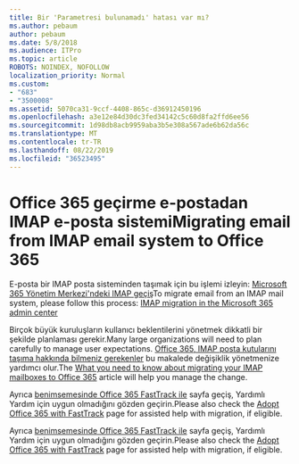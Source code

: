 ```yaml
---
title: Bir 'Parametresi bulunamadı' hatası var mı?
ms.author: pebaum
author: pebaum
ms.date: 5/8/2018
ms.audience: ITPro
ms.topic: article
ROBOTS: NOINDEX, NOFOLLOW
localization_priority: Normal
ms.custom:
- "683"
- "3500008"
ms.assetid: 5070ca31-9ccf-4408-865c-d36912450196
ms.openlocfilehash: a3e12e84d30dc3fed34142c5c60d8fa2ffd6ee56
ms.sourcegitcommit: 1d98db8acb9959aba3b5e308a567ade6b62da56c
ms.translationtype: MT
ms.contentlocale: tr-TR
ms.lasthandoff: 08/22/2019
ms.locfileid: "36523495"
---
```

# <a name="migrating-email-from-imap-email-system-to-office-365"></a><span data-ttu-id="52c80-102">Office 365 geçirme e-postadan IMAP e-posta sistemi</span><span class="sxs-lookup"><span data-stu-id="52c80-102">Migrating email from IMAP email system to Office 365</span></span>

<span data-ttu-id="52c80-103">E-posta bir IMAP posta sisteminden taşımak için bu işlemi izleyin: [Microsoft 365 Yönetim Merkezi'ndeki IMAP geçiş](https://support.office.com/article/4682f2e4-f720-4868-91ab-207f5b0c325d)</span><span class="sxs-lookup"><span data-stu-id="52c80-103">To migrate email from an IMAP mail system, please follow this process: [IMAP migration in the Microsoft 365 admin center](https://support.office.com/article/4682f2e4-f720-4868-91ab-207f5b0c325d)</span></span>
  
<span data-ttu-id="52c80-104">Birçok büyük kuruluşların kullanıcı beklentilerini yönetmek dikkatli bir şekilde planlaması gerekir.</span><span class="sxs-lookup"><span data-stu-id="52c80-104">Many large organizations will need to plan carefully to manage user expectations.</span></span> <span data-ttu-id="52c80-105">[Office 365, IMAP posta kutularını taşıma hakkında bilmeniz gerekenler](https://docs.microsoft.com/Exchange/mailbox-migration/migrating-imap-mailboxes/migrating-imap-mailboxes) bu makalede değişiklik yönetmenize yardımcı olur.</span><span class="sxs-lookup"><span data-stu-id="52c80-105">The [What you need to know about migrating your IMAP mailboxes to Office 365](https://docs.microsoft.com/Exchange/mailbox-migration/migrating-imap-mailboxes/migrating-imap-mailboxes) article will help you manage the change.</span></span>

<span data-ttu-id="52c80-106">Ayrıca [benimsemesinde Office 365 FastTrack ile](https://www.microsoft.com/fasttrack/microsoft-365/office-365) sayfa geçiş, Yardımlı Yardım için uygun olmadığını gözden geçirin.</span><span class="sxs-lookup"><span data-stu-id="52c80-106">Please also check the [Adopt Office 365 with FastTrack](https://www.microsoft.com/fasttrack/microsoft-365/office-365) page for assisted help with migration, if eligible.</span></span>
  

<span data-ttu-id="52c80-107">Ayrıca [benimsemesinde Office 365 FastTrack ile](https://www.microsoft.com/fasttrack/microsoft-365/office-365) sayfa geçiş, Yardımlı Yardım için uygun olmadığını gözden geçirin.</span><span class="sxs-lookup"><span data-stu-id="52c80-107">Please also check the [Adopt Office 365 with FastTrack](https://www.microsoft.com/fasttrack/microsoft-365/office-365) page for assisted help with migration, if eligible.</span></span>
  